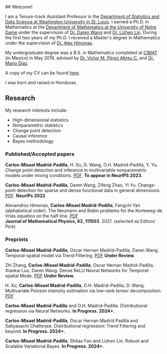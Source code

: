 <meta name="google-site-verification" content="HwE8GtAGc5Vocm8UpWFOap0NUxa0K_akofiL_kuR15M" />
## Welcome!

I am a Tenure-track Assistant Professor in the [Department of Statistics and Data Science at Washington University in St. Louis](https://sds.wustl.edu/). I earned a Ph.D. in Mathematics at the [Department of Mathematics at the University of Notre Dame](https://math.nd.edu/) under the supervision of [Dr. Daren Wang](https://darenwang.github.io/website/) and [Dr. Lizhen Lin](https://www3.nd.edu/~llin4/). During the first two years of my Ph.D. I received a Master's degree in Mathematics under the supervision of [Dr. Alex Himonas](https://math.nd.edu/people/faculty/alex-himonas/).

My undergraduate degree was a B.S. in Mathematics completed at [CIMAT](https://www.cimat.mx/en) (in Mexico) in May 2019, advised by [Dr. Víctor M. Pérez Abreu C.](https://www.cimat.mx/~pabreu/) and [Dr. Mario Diaz](https://www.mariodiaztorres.com/). 

A copy of my CV  can be found [here](https://github.com/cmadridp/cmadridp.github.io/blob/main/cv_carlos_madrid.pdf).

I was  born  and raised in Honduras.


## Research

My  research interests include:
- High-dimensional statistics
- Nonparametric  statistics
- Change point detection
- Causal inference
- Bayes methodology

### Published/Accepted papers

**Carlos-Misael Madrid-Padilla**, H. Xu, D. Wang, O.H.  Madrid-Padilla, Y. Yu. Change point detection and inference in multivariable
nonparametric models under mixing conditions.
[PDF](https://arxiv.org/pdf/2301.11491.pdf). **To appear in NeurIPS 2023.**

**Carlos-Misael Madrid-Padilla**, Daren Wang, Zifeng Zhao, Yi Yu. Change-point detection for sparse and dense functional data in general dimensions. [PDF](https://neurips.cc/virtual/2022/poster/54744). **NeurlPs 2022** 

Alexandrou Himonas, **Carlos-Misael Madrid-Padilla**, Fangchi Yan (alphabetical order). The Neumann and Robin problems for the Korteweg-de Vries equation on the half-line. [PDF](https://pubs.aip.org/aip/jmp/article-abstract/62/11/111503/234125/The-Neumann-and-Robin-problems-for-the-Korteweg-de?redirectedFrom=fulltext)  
**Journal of Mathematical Physics, 62, 111503**. 2021. (selected as Editors’ Pick)        


### Preprints

**Carlos-Misael Madrid-Padilla**, Oscar Hernan Madrid-Padilla, Daren Wang. Temporal-spatial model via Trend Filtering. 
[PDF](https://arxiv.org/pdf/2308.16172) **Under Review.**

Zhi Zhang, **Carlos-Misael Madrid-Padilla**, Oscar Hernan Madrid-Padilla, Xiaokai Luo, Daren Wang. Dense ReLU Neural Networks for Temporal-spatial Mode.
[PDF](https://arxiv.org/pdf/2411.09961) **Under Review.**

H. Xu, **Carlos-Misael Madrid-Padilla**, O.H. Madrid-Padilla, D. Wang. Multivariate Poisson intensity estimation via low-rank tensor decomposition. [PDF](https://www.researchgate.net/publication/386778035_Multivariate_Poisson_intensity_estimation_via_low-rank_tensor_decomposition?channel=doi&linkId=67596bff138b414414d594db&showFulltext=true)

**Carlos-Misael Madrid-Padilla** and O.H.  Madrid-Padilla. Distributional regression via Neural Networks. **In Progress. 2024+.**

**Carlos-Misael Madrid-Padilla**, Oscar Hernan Madrid Padilla and  Sabyasachi Chatterjee. Distributional regression: Trend Filtering and beyond. **In Progress. 2024+.**

**Carlos-Misael Madrid-Padilla**, Shitao Fan and Lizhen Lin. Robust and Scalable Variational Bayes. **In Progress. 2024+.**

